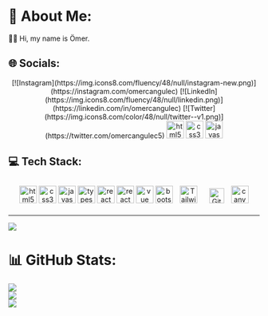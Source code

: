 # 💫 About Me:
👨‍💻 Hi, my name is Ömer. <!--<br>💻 I'm a Front-end Developer.<br>-->


## 🌐 Socials:

<div align="center">
  [![Instagram](https://img.icons8.com/fluency/48/null/instagram-new.png)](https://instagram.com/omercangulec) [![LinkedIn](https://img.icons8.com/fluency/48/null/linkedin.png)](https://linkedin.com/in/omercangulec) [![Twitter](https://img.icons8.com/color/48/null/twitter--v1.png)](https://twitter.com/omercangulec5)
  <img src="https://img.icons8.com/fluency/48/null/instagram-new.png" height="35" width="35" alt="html5 logo"  />
  <img src="https://img.icons8.com/fluency/48/null/linkedin.png" height="35" width="35" alt="css3 logo"  />
  <img src="https://img.icons8.com/ios-filled/48/twitterx--v1.png" height="35" width="35" alt="javascript logo"  />
</div>

<!--
[![Instagram](https://img.shields.io/badge/Instagram-E4405F?style=for-the-badge&logo=instagram&logoColor=white)](https://instagram.com/omercangulec)&nbsp;
[![Twitter](https://img.shields.io/badge/Twitter-1DA1F2?style=for-the-badge&logo=twitter&logoColor=white)](https://twitter.com/omercangulec5)&nbsp;
[![LinkedIn](https://img.shields.io/badge/LinkedIn-0077B5?style=for-the-badge&logo=linkedin&logoColor=white)](https://linkedin.com/in/omercangulec)&nbsp;
-->


## 💻 Tech Stack:
<div align="center">
  <img src="https://cdn.jsdelivr.net/gh/devicons/devicon/icons/html5/html5-original.svg" height="35" width="35" alt="html5 logo"  />
  <img src="https://cdn.jsdelivr.net/gh/devicons/devicon/icons/css3/css3-original.svg" height="35" width="35" alt="css3 logo"  />
  <img src="https://cdn.jsdelivr.net/gh/devicons/devicon/icons/javascript/javascript-original.svg" height="35" width="35" alt="javascript logo"  />
  <img src="https://cdn.jsdelivr.net/gh/devicons/devicon/icons/typescript/typescript-original.svg" height="35" width="35" alt="typescript logo"  />
  <img src="https://cdn.jsdelivr.net/gh/devicons/devicon/icons/react/react-original.svg" height="35" width="35" alt="react logo"  />
    <img src="https://cdn.jsdelivr.net/gh/devicons/devicon/icons/redux/redux-original.svg" height="35" width="35" alt="react logo"  />
    <img src="https://cdn.jsdelivr.net/gh/devicons/devicon/icons/vuejs/vuejs-original.svg" height="35" width="35" alt="vue logo"  /> 
 <img src="https://cdn.jsdelivr.net/gh/devicons/devicon/icons/bootstrap/bootstrap-original.svg" height="35" width="35" alt="bootstrap logo"  /> 
 <img style="margin: 10px" src="https://profilinator.rishav.dev/skills-assets/tailwindcss.svg" alt="Tailwind CSS" height="35" width="35" />
 <img style="margin: 10px" src="https://profilinator.rishav.dev/skills-assets/git-scm-icon.svg" alt="Git" height="30" width="30"/> 
 <img src="https://cdn.jsdelivr.net/gh/devicons/devicon/icons/canva/canva-original.svg" alt="canva" height="35" width="35"/>
</div>
<!--
![HTML5](https://img.shields.io/badge/HTML5-E34F26?style=for-the-badge&logo=html5&logoColor=white)&nbsp;
![CSS3](https://img.shields.io/badge/CSS3-1572B6?style=for-the-badge&logo=css3&logoColor=white)&nbsp;
![Bootstrap](https://img.shields.io/badge/Bootstrap-563D7C?style=for-the-badge&logo=bootstrap&logoColor=white)&nbsp;
![Tailwind](https://img.shields.io/badge/Tailwind_CSS-0F172A?style=for-the-badge&logo=tailwind-css&logoColor=#0ea5e9)&nbsp;
![JavaScript](https://img.shields.io/badge/JavaScript-F7DF1E?style=for-the-badge&logo=javascript&logoColor=black)&nbsp;
![React](https://img.shields.io/badge/React-23272f?style=for-the-badge&logo=react&logoColor=77b7d7)&nbsp;
![Redux](https://img.shields.io/badge/Redux-593D88?style=for-the-badge&logo=redux&logoColor=white)&nbsp;
![Vue](https://img.shields.io/badge/Vue.js-35495E?style=for-the-badge&logo=vue.js&logoColor=4FC08D)&nbsp;
-->

          
          



---
[![](https://visitcount.itsvg.in/api?id=omercangulec&icon=0&color=0)](https://visitcount.itsvg.in)

# 📊 GitHub Stats:
![](https://github-readme-stats.vercel.app/api?username=omercangulec&theme=dark&hide_border=false&include_all_commits=false&count_private=false)<br/>
![](https://github-readme-streak-stats.herokuapp.com/?user=omercangulec&theme=dark&hide_border=false)<br/>
![](https://github-readme-stats.vercel.app/api/top-langs/?username=omercangulec&theme=dark&hide_border=false&include_all_commits=false&count_private=false&layout=compact)

<!-- Proudly created with GPRM ( https://gprm.itsvg.in ) -->

<!--
**omercangulec/omercangulec** is a ✨ _special_ ✨ repository because its `README.md` (this file) appears on your GitHub profile.

Here are some ideas to get you started:

- 🔭 I’m currently working on ...
- 🌱 I’m currently learning ...
- 👯 I’m looking to collaborate on ...
- 🤔 I’m looking for help with ...
- 💬 Ask me about ...
- 📫 How to reach me: ...
- 😄 Pronouns: ...
- ⚡ Fun fact: ...
-->
